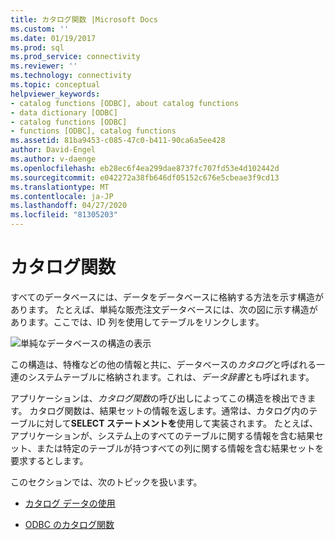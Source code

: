 ```yaml
---
title: カタログ関数 |Microsoft Docs
ms.custom: ''
ms.date: 01/19/2017
ms.prod: sql
ms.prod_service: connectivity
ms.reviewer: ''
ms.technology: connectivity
ms.topic: conceptual
helpviewer_keywords:
- catalog functions [ODBC], about catalog functions
- data dictionary [ODBC]
- catalog functions [ODBC]
- functions [ODBC], catalog functions
ms.assetid: 81ba9453-c085-47c0-b411-90ca6a5ee428
author: David-Engel
ms.author: v-daenge
ms.openlocfilehash: eb28ec6f4ea299dae8737fc707fd53e4d102442d
ms.sourcegitcommit: e042272a38fb646df05152c676e5cbeae3f9cd13
ms.translationtype: MT
ms.contentlocale: ja-JP
ms.lasthandoff: 04/27/2020
ms.locfileid: "81305203"
---
```

# <a name="catalog-functions"></a>カタログ関数
すべてのデータベースには、データをデータベースに格納する方法を示す構造があります。 たとえば、単純な販売注文データベースには、次の図に示す構造があります。ここでは、ID 列を使用してテーブルをリンクします。  
  
 ![単純なデータベースの構造の表示](../../../odbc/reference/develop-app/media/pr19.gif "pr19")  
  
 この構造は、特権などの他の情報と共に、データベースの*カタログ*と呼ばれる一連のシステムテーブルに格納されます。これは、*データ辞書*とも呼ばれます。  
  
 アプリケーションは、*カタログ関数*の呼び出しによってこの構造を検出できます。 カタログ関数は、結果セットの情報を返します。通常は、カタログ内のテーブルに対して**SELECT ステートメントを**使用して実装されます。 たとえば、アプリケーションが、システム上のすべてのテーブルに関する情報を含む結果セット、または特定のテーブルが持つすべての列に関する情報を含む結果セットを要求するとします。  
  
 このセクションでは、次のトピックを扱います。  
  
-   [カタログ データの使用](../../../odbc/reference/develop-app/uses-of-catalog-data.md)  
  
-   [ODBC のカタログ関数](../../../odbc/reference/develop-app/catalog-functions-in-odbc.md)
